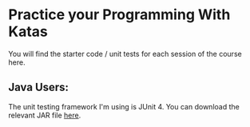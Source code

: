# Practice your Programming With Katas

You will find the starter code / unit tests for each session of the course here.

## Java Users:

The unit testing framework I'm using is JUnit 4. You can download the relevant JAR file [here](https://github.com/junit-team/junit4/releases/tag/r4.12).
